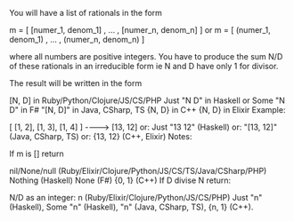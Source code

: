 You will have a list of rationals in the form

m = [ [numer_1, denom_1] , ... , [numer_n, denom_n] ] or m = [ (numer_1, denom_1) , ... , (numer_n, denom_n) ]

where all numbers are positive integers. You have to produce the sum N/D of these rationals in an irreducible form ie N
and D have only 1 for divisor.

The result will be written in the form

[N, D] in Ruby/Python/Clojure/JS/CS/PHP Just "N D" in Haskell or Some "N D" in F#
"[N, D]" in Java, CSharp, TS {N, D} in C++ {N, D} in Elixir Example:

[ [1, 2], [1, 3], [1, 4] ] ---->
[13, 12] or: Just "13 12" (Haskell) or: "[13, 12]" (Java, CSharp, TS) or: {13, 12} (C++, Elixir)
Notes:

If m is [] return

nil/None/null (Ruby/Elixir/Clojure/Python/JS/CS/TS/Java/CSharp/PHP)
Nothing (Haskell) None (F#)
{0, 1} (C++)
If D divise N return:

N/D as an integer: n (Ruby/Elixir/Clojure/Python/JS/CS/PHP)
Just "n" (Haskell), Some "n" (Haskell), "n" (Java, CSharp, TS), {n, 1} (C++).